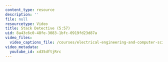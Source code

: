 ```yaml
---
content_type: resource
description: ''
file: null
resourcetype: Video
title: Stack Detective (5:57)
uid: 8a43c6c0-48fe-3083-1bfc-0919fd23d87a
video_files:
  video_captions_file: /courses/electrical-engineering-and-computer-science/6-004-computation-structures-spring-2017/c12/c12s2/c12s2v5/stack-detective-5-57-/xd35dftjRrc.vtt
video_metadata:
  youtube_id: xd35dftjRrc
---
```

